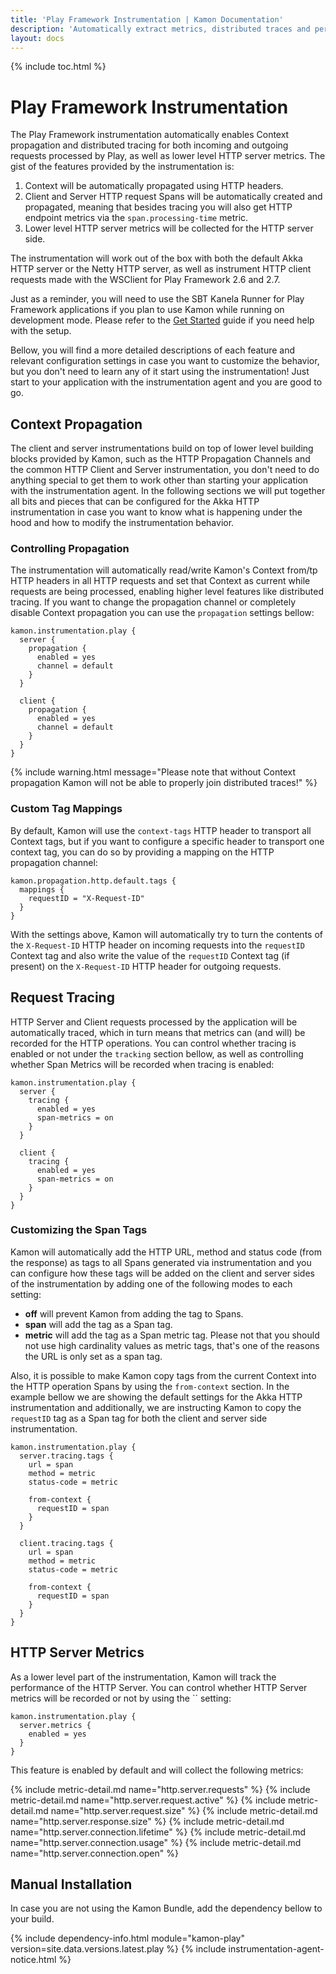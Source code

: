 ```yaml
---
title: 'Play Framework Instrumentation | Kamon Documentation'
description: 'Automatically extract metrics, distributed traces and perform context propagation on Play Framework applications'
layout: docs
---
```


{% include toc.html %}

Play Framework Instrumentation
==============================

The Play Framework instrumentation automatically enables Context propagation and distributed tracing for both incoming and
outgoing requests processed by Play, as well as lower level HTTP server metrics. The gist of the features provided
by the instrumentation is:
  1. Context will be automatically propagated using HTTP headers.
  2. Client and Server HTTP request Spans will be automatically created and propagated, meaning that besides tracing you
     will also get HTTP endpoint metrics via the `span.processing-time` metric.
  3. Lower level HTTP server metrics will be collected for the HTTP server side.

The instrumentation will work out of the box with both the default Akka HTTP server or the Netty HTTP server, as well
as instrument HTTP client requests made with the WSClient for Play Framework 2.6 and 2.7.

<p class="alert alert-warning">Just as a reminder, you will need to use the SBT Kanela Runner for Play Framework applications if you plan to use Kamon
while running on development mode. Please refer to the <a href="/get-started/">Get Started</a> guide if you need help with the setup.</p>

Bellow, you will find a more detailed descriptions of each feature and relevant configuration settings in case you want
to customize the behavior, but you don't need to learn any of it start using the instrumentation! Just start to your
application with the instrumentation agent and you are good to go.


Context Propagation
-------------------

The client and server instrumentations build on top of lower level building blocks provided by Kamon, such as the HTTP
Propagation Channels and the common HTTP Client and Server instrumentation, you don't need to do anything special to get
them to work other than starting your application with the instrumentation agent. In the following sections we will put
together all bits and pieces that can be configured for the Akka HTTP instrumentation in case you want to know what is
happening under the hood and how to modify the instrumentation behavior.


### Controlling Propagation

The instrumentation will automatically read/write Kamon's Context from/tp HTTP headers in all HTTP requests and set that
Context as current while requests are being processed, enabling higher level features like distributed tracing. If you
want to change the propagation channel or completely disable Context propagation you can use the `propagation` settings
bellow:

```hcl
kamon.instrumentation.play {
  server {
    propagation {
      enabled = yes
      channel = default
    }
  }

  client {
    propagation {
      enabled = yes
      channel = default
    }
  }
}

```

{% include warning.html message="Please note that without Context propagation Kamon will not be able to properly join
distributed traces!" %}


### Custom Tag Mappings

By default, Kamon will use the `context-tags` HTTP header to transport all Context tags, but if you want to configure a
specific header to transport one context tag, you can do so by providing a mapping on the HTTP propagation channel:

```hcl
kamon.propagation.http.default.tags {
  mappings {
    requestID = "X-Request-ID"
  }
}
```

With the settings above, Kamon will automatically try to turn the contents of the `X-Request-ID` HTTP header on incoming
requests into the `requestID` Context tag and also write the value of the `requestID` Context tag (if present) on the
`X-Request-ID` HTTP header for outgoing requests.



Request Tracing
---------------

HTTP Server and Client requests processed by the application will be automatically traced, which in turn means that
metrics can (and will) be recorded for the HTTP operations. You can control whether tracing is enabled or not under the
`tracking` section bellow, as well as controlling whether Span Metrics will be recorded when tracing is enabled:

```hcl
kamon.instrumentation.play {
  server {
    tracing {
      enabled = yes
      span-metrics = on
    }
  }

  client {
    tracing {
      enabled = yes
      span-metrics = on
    }
  }
}

```

### Customizing the Span Tags

Kamon will automatically add the HTTP URL, method and status code (from the response) as tags to all Spans generated via
instrumentation and you can configure how these tags will be added on the client and server sides of the instrumentation
by adding one of the following modes to each setting:

- **off** will prevent Kamon from adding the tag to Spans.
- **span** will add the tag as a Span tag.
- **metric** will add the tag as a Span metric tag. Please not that you should not use high cardinality values as metric
  tags, that's one of the reasons the URL is only set as a span tag.

Also, it is possible to make Kamon copy tags from the current Context into the HTTP operation Spans by using the
`from-context` section. In the example bellow we are showing the default settings for the Akka HTTP instrumentation and
additionally, we are instructing Kamon to copy the `requestID` tag as a Span tag for both the client and server side
instrumentation.

```hcl
kamon.instrumentation.play {
  server.tracing.tags {
    url = span
    method = metric
    status-code = metric

    from-context {
      requestID = span
    }
  }

  client.tracing.tags {
    url = span
    method = metric
    status-code = metric

    from-context {
      requestID = span
    }
  }
}

```


HTTP Server Metrics
-------------------

As a lower level part of the instrumentation, Kamon will track the performance of the HTTP Server. You can control
whether HTTP Server metrics will be recorded or not by using the `` setting:

```hcl
kamon.instrumentation.play {
  server.metrics {
    enabled = yes
  }
}

```

This feature is enabled by default and will collect the following metrics:

{%  include metric-detail.md name="http.server.requests" %}
{%  include metric-detail.md name="http.server.request.active" %}
{%  include metric-detail.md name="http.server.request.size" %}
{%  include metric-detail.md name="http.server.response.size" %}
{%  include metric-detail.md name="http.server.connection.lifetime" %}
{%  include metric-detail.md name="http.server.connection.usage" %}
{%  include metric-detail.md name="http.server.connection.open" %}


Manual Installation
-------------------

In case you are not using the Kamon Bundle, add the dependency bellow to your build.

{% include dependency-info.html module="kamon-play" version=site.data.versions.latest.play %}
{% include instrumentation-agent-notice.html %}


[get-started]: /get-started/